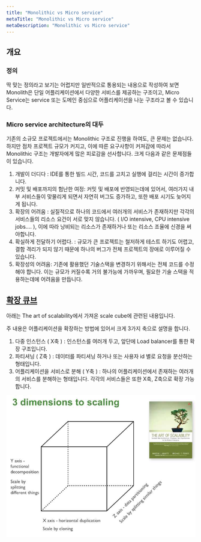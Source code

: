 ```yaml
---
title: "Monolithic vs Micro service"
metaTitle: "Monolithic vs Micro service"
metaDescription: "Monolithic vs Micro service"
---
```


## 개요

### 정의

딱 맞는 정의라고 보기는 어렵지만 일반적으로 통용되는 내용으로 작성하여 보면
Monolith은 단일 어플리케이션에서 다양한 서비스를 제공하는 구조이고,
Micro Service는 service 또는 도메인 중심으로 어플리케이션을 나눈 구조라고 볼 수 있습니다.

### Micro service architecture의 대두

기존의 소규모 프로젝트에서는 Monolithic 구조로 진행을 하여도, 큰 문제는 없습니다.
하지만 점차 프로젝트 규모가 커지고, 이에 따른 요구사항이 커져감에 따라서 Monolithic 구조는 개발자에게 많은 피로감을 선사합니다.
크게 다음과 같은 문제점들이 있습니다.

1. 개발이 더디다 : IDE를 통한 빌드 시간, 코드를 고치고 실행에 걸리는 시간이 증가합니다.
2. 커밋 및 배포까지의 험난한 여정: 커밋 및 배포에 반영되는데에 있어서, 여러가지 내부 서비스들이 맞물리게 되면서 자연히 버그도 증가하고, 또한 배포 시기도 늦어지게 됩니다.
3. 확장의 어려움 : 실질적으로 하나의 코드에서 여러개의 서비스가 존재하지만 각각의 서비스들의 리소스 요건이 서로 맞지 않습니다. ( I/O intensive, CPU intensive jobs.... ), 이에 따라 낭비되는 리소스가 존재하거나 또는 리소스 조율에 신경을 써야합니다.
4. 확실하게 전달하기 어렵다. : 규모가 큰 프로젝트는 철저하게 테스트 하기도 어렵고, 결함 격리가 되지 않기 때문에 하나의 버그가 전체 프로젝트의 장애로 이루어질 수 있습니다.
5. 확장성의 어려움: 기존에 활용했던 기술스택을 변경하기 위해서는 전체 코드를 수정해야 합니다. 이는 규모가 커질수록 거의 불가능에 가까우며, 필요한 기술 스택을 적용하는데에 어려움을 만듭니다.

## [확장 큐브](https://microservices.io/articles/scalecube.html)

아래는 The art of scalability에서 가져온 scale cube에 관련된 내용입니다.

주 내용은 어플리케이션을 확장하는 방법에 있어서 크게 3가지 축으로 설명을 합니다.

1. 다중 인스턴스 ( X축 ) : 인스턴스를 여러개 두고, 앞단에 Load balancer를 통한 확장 구조입니다.
2. 파티셔닝 ( Z축 ) : 데이터를 파티셔닝 하거나 또는 사용자 id 별로 요청을 분산하는 형태입니다.
3. 어플리케이션을 서비스로 분해 ( Y축 ) : 하나의 어플리케이션에서 존재하는 여러개의 서비스를 분해하는 형태입니다. 각각의 서비스들은 또한 X축, Z축으로 확장 가능합니다.

![Scale Cube](./img/scaling-cube.jpg)

